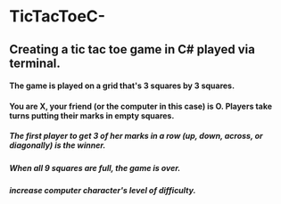 # TicTacToeC-
## Creating a tic tac toe game in C# played via terminal. 

#### The game is played on a grid that's 3 squares by 3 squares.
#### You are X, your friend (or the computer in this case) is O. Players take turns putting their marks in empty squares.
##### The first player to get 3 of her marks in a row (up, down, across, or diagonally) is the winner.
##### When all 9 squares are full, the game is over. 

##### increase computer character's level of difficulty. 





  



